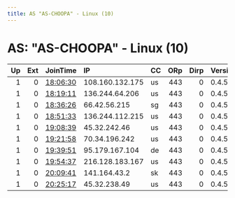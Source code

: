 ```yaml
---
title: AS "AS-CHOOPA" - Linux (10)
---
```


# AS: "AS-CHOOPA" - Linux (10)

|   Up |   Ext | JoinTime                                                                                            | IP              | CC   |   ORp |   Dirp | Version   | Contact   | Nickname   |   eFamMembers |
|-----:|------:|:----------------------------------------------------------------------------------------------------|:----------------|:-----|------:|-------:|:----------|:----------|:-----------|--------------:|
|    1 |     0 | [18:06:30](https://metrics.torproject.org/rs.html#details/E2BE6EB489BED7695047AD8D75BD2C8D1E494F9B) | 108.160.132.175 | us   |   443 |      0 | 0.4.5.10  | None      | Unnamed    |             1 |
|    1 |     0 | [18:19:11](https://metrics.torproject.org/rs.html#details/939DE4731D639443C73E8AF08FB22188DD2D067D) | 136.244.64.206  | us   |   443 |      0 | 0.4.5.10  | None      | Unnamed    |             1 |
|    1 |     0 | [18:36:26](https://metrics.torproject.org/rs.html#details/9C136B51B082E5ECDDFE4598053519103739D6AC) | 66.42.56.215    | sg   |   443 |      0 | 0.4.5.10  | None      | Unnamed    |             1 |
|    1 |     0 | [18:51:33](https://metrics.torproject.org/rs.html#details/6C64C27E02DE6EFFD8DFCFB3AAB6C5F4B2B29191) | 136.244.112.215 | us   |   443 |      0 | 0.4.5.10  | None      | Unnamed    |             1 |
|    1 |     0 | [19:08:39](https://metrics.torproject.org/rs.html#details/69FEF83C42574E6BF6CDDEED6BCFF68CBC47D2D5) | 45.32.242.46    | us   |   443 |      0 | 0.4.5.10  | None      | Unnamed    |             1 |
|    1 |     0 | [19:21:58](https://metrics.torproject.org/rs.html#details/DA5820093E50FF5AD81143E62B82A1C19F32FE8F) | 70.34.196.242   | us   |   443 |      0 | 0.4.5.10  | None      | Unnamed    |             1 |
|    1 |     0 | [19:39:51](https://metrics.torproject.org/rs.html#details/5BCE7FB58D3B0D9AF08E06C7BD5330086FB7BCA9) | 95.179.167.104  | de   |   443 |      0 | 0.4.5.10  | None      | Unnamed    |             1 |
|    1 |     0 | [19:54:37](https://metrics.torproject.org/rs.html#details/60767AA21397C61152FF41B3611B65B558109B4A) | 216.128.183.167 | us   |   443 |      0 | 0.4.5.10  | None      | Unnamed    |             1 |
|    1 |     0 | [20:09:41](https://metrics.torproject.org/rs.html#details/837575D49E6ADABAC08F732E6D6251F7A1ED784D) | 141.164.43.2    | sk   |   443 |      0 | 0.4.5.10  | None      | Unnamed    |             1 |
|    1 |     0 | [20:25:17](https://metrics.torproject.org/rs.html#details/9E87FB7E467F58C112558CA3064B398CA19930F1) | 45.32.238.49    | us   |   443 |      0 | 0.4.5.10  | None      | Unnamed    |             1 |
